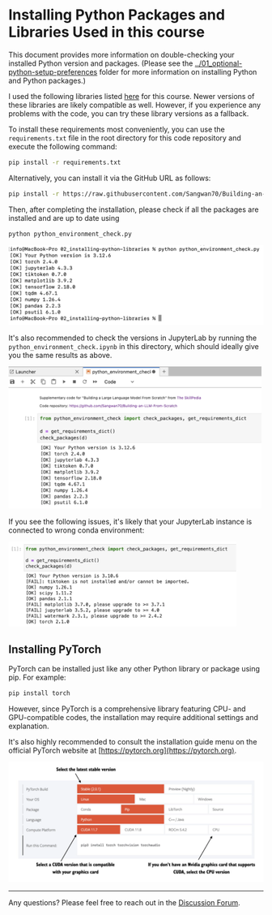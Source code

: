 # Installing Python Packages and Libraries Used in this course

This document provides more information on double-checking your installed Python version and packages. (Please see the [../01_optional-python-setup-preferences](../01_optional-python-setup-preferences) folder for more information on installing Python and Python packages.)

I used the following libraries listed [here](https://github.com/Sangwan70/Building-an-LLM-From-Scratch/blob/main/requirements.txt) for this course. Newer versions of these libraries are likely compatible as well. However, if you experience any problems with the code, you can try these library versions as a fallback.

To install these requirements most conveniently, you can use the `requirements.txt` file in the root directory for this code repository and execute the following command:

```bash
pip install -r requirements.txt
```

Alternatively, you can install it via the GitHub URL as follows:

```bash
pip install -r https://raw.githubusercontent.com/Sangwan70/Building-an-LLM-From-Scratch/refs/heads/main/requirements.txt
```


Then, after completing the installation, please check if all the packages are installed and are up to date using

```bash
python python_environment_check.py
```

<img src="https://raw.githubusercontent.com/Sangwan70/Building-an-LLM-From-Scratch/refs/heads/main/setup/images/check_1.webp" width="600px">

It's also recommended to check the versions in JupyterLab by running the `python_environment_check.ipynb` in this directory, which should ideally give you the same results as above.

<img src="https://raw.githubusercontent.com/Sangwan70/Building-an-LLM-From-Scratch/refs/heads/main/setup/images/check_2.webp" width="500px">

If you see the following issues, it's likely that your JupyterLab instance is connected to wrong conda environment:

<img src="https://raw.githubusercontent.com/Sangwan70/Building-an-LLM-From-Scratch/refs/heads/main/setup/images/jupyter-issues.webp" width="450px">


<br>


## Installing PyTorch

PyTorch can be installed just like any other Python library or package using pip. For example:

```bash
pip install torch
```

However, since PyTorch is a comprehensive library featuring CPU- and GPU-compatible codes, the installation may require additional settings and explanation.

It's also highly recommended to consult the installation guide menu on the official PyTorch website at [https://pytorch.org](https://pytorch.org).

<img src="https://raw.githubusercontent.com/Sangwan70/Building-an-LLM-From-Scratch/refs/heads/main/setup/images/pytorch-installer.webp" width="600px">

<br>

---




Any questions? Please feel free to reach out in the [Discussion Forum](https://github.com/Sangwan70/Building-an-LLM-From-Scratch/discussions).
